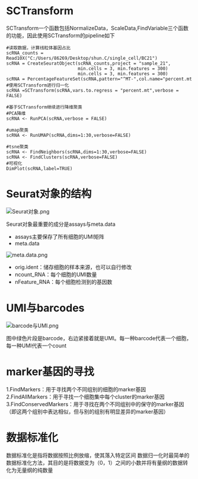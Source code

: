# SCTransform
SCTransform一个函数包括NormalizeData，ScaleData,FindVariable三个函数的功能，因此使用SCTransform的pipeline如下
```
#读取数据，计算线粒体基因占比
scRNA_counts = Read10X("C:/Users/86269/Desktop/shun.C/single_cell/BC21")
scRNA = CreateSeuratObject(scRNA_counts,project = "sample_21",
                           min.cells = 3, min.features = 300)
                           min.cells = 3, min.features = 300)
scRNA = PercentageFeatureSet(scRNA,pattern="^MT-",col.name="percent.mt
#使用SCTransform进行归一化
scRNA =SCTransform(scRNA,vars.to.regress = "percent.mt",verbose = FALSE)

#基于SCTransform继续进行降维聚类
#PCA降维
scRNA <- RunPCA(scRNA,verbose = FALSE)

#umap聚类
scRNA <- RunUMAP(scRNA,dims=1:30,verbose=FALSE)

#tsne聚类
scRNA <- FindNeighbors(scRNA,dims=1:30,verbose=FALSE)
scRNA <- FindClusters(scRNA,verbose=FALSE)
#可视化
DimPlot(scRNA,label=TRUE)
```


# Seurat对象的结构
![Seurat对象.png](https://upload-images.jianshu.io/upload_images/28382212-41f01e1d7e8b2af3.png?imageMogr2/auto-orient/strip%7CimageView2/2/w/1240)

Seurat对象最重要的成分是assays与meta.data
- assays主要保存了所有细胞的UMI矩阵
- meta.data

![meta.data.png](https://upload-images.jianshu.io/upload_images/28382212-d431117716e36e9d.png?imageMogr2/auto-orient/strip%7CimageView2/2/w/1240)

- orig.ident：储存细胞的样本来源，也可以自行修改
- ncount_RNA：每个细胞的UMI数量
- nFeature_RNA：每个细胞检测到的基因数

# UMI与barcodes
![barcode与UMI.png](https://upload-images.jianshu.io/upload_images/28382212-55cfc0d7ad22c0a0.png?imageMogr2/auto-orient/strip%7CimageView2/2/w/1240)

图中绿色片段是barcode，右边紧接着就是UMI。每一种barcode代表一个细胞，每一种UMI代表一个count

# marker基因的寻找
1.FindMarkers：用于寻找两个不同组别的细胞的marker基因
2.FindAllMarkers：用于寻找一个细胞集中每个cluster的marker基因
3.FindConservedMarkers：用于寻找在两个不同组别中的保守的marker基因（即这两个组别中表达相似，但与别的组别有明显差异的marker基因）

# 数据标准化
数据标准化是指将数据按照比例放缩，使其落入特定区间
数据归一化时最简单的数据标准化方法，其目的是将数据变为（0，1）之间的小数并将有量纲的数据转化为无量纲的纯数量
